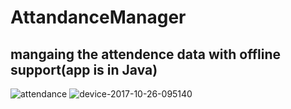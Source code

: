 # AttandanceManager
## mangaing the attendence data with offline support(app is in Java)

![attendance](https://user-images.githubusercontent.com/63503965/84988392-8d5e5300-b15f-11ea-8c4b-41f9c8a871ab.png)
![device-2017-10-26-095140](https://user-images.githubusercontent.com/63503965/84988420-951df780-b15f-11ea-895b-f216261b5830.png)

